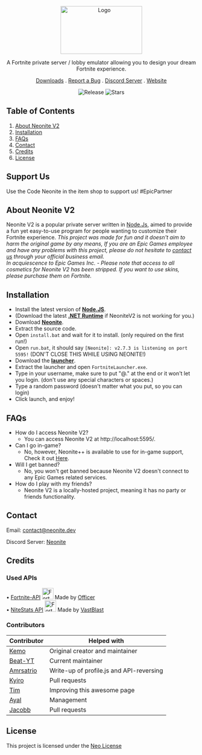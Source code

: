 <!-- PROJECT SHIELDS -->
<!--
*** I'm using markdown "reference style" links for readability.
*** Reference links are enclosed in brackets [ ] instead of parentheses ( ).
*** See the bottom of this document for the declaration of the reference variables
*** for contributors-url, forks-url, etc. This is an optional, concise syntax you may use.
*** https://www.markdownguide.org/basic-syntax/#reference-style-links
-->

<!-- PROJECT LOGO -->

<p align="center">
	<img align="center" src="https://cdn.discordapp.com/attachments/838613584970776608/839187334515130408/neonitev2.png" alt="Logo" width="216" height="127">
</p>
<p align="center">A Fortnite private server / lobby emulator allowing you to design your dream Fortnite experience.</p>
<p align="center">
	<a href="https://github.com/NeoniteDev/NeoniteV2/releases">Downloads</a>
	.
	<a href="https://github.com/NeoniteDev/NeoniteV2/issues">Report a Bug</a>
	.
	<a href="https://dsc.gg/neonite">Discord Server</a>
	.
	<a href="https://neonite.dev/">Website</a>
</p>
<p align="center">
    <img alt="Release" src="https://img.shields.io/github/v/release/NeoniteDev/NeoniteV2?color=blue&style=for-the-badge">
    <img alt="Stars" src="https://img.shields.io/github/stars/NeoniteDev/NeoniteV2?color=blue&style=for-the-badge">
</p>



<!-- TABLE OF CONTENTS -->
## Table of Contents

<ol>
    <li><a href="#about-neonite-v2">About Neonite V2</a></li>
    <li><a href="#installation">Installation</a></li>
	<li><a href="#faqs">FAQs</a></li>
    <li><a href="#contact">Contact</a></li>
    <li><a href="#credits">Credits</a></li>
    <li><a href="#license">License</a></li>
</ol>


<!-- SUPPORT US -->
## Support Us
Use the Code Neonite in the item shop to support us! #EpicPartner

<!-- ABOUT NEONITEV2 -->
## About Neonite V2

Neonite V2 is a popular private server written in [Node.Js](https://nodejs.org/en/download/current/), aimed to provide a fun yet easy-to-use program for people wanting to customize their Fortnite experience.
_This project was made for fun and it doesn't aim to harm the original game by any means, If you are an Epic Games employee and have any problems with this project, please do not hesitate to [contact us](#contact) through your official business email._ <br>
_In acquiescence to Epic Games Inc. - Please note that access to all cosmetics for Neonite V2 has been stripped. If you want to use skins, please purchase them on Fortnite._



<!-- INSTALL -->
## Installation

- Install the latest version of **[Node.JS](https://nodejs.org/en/download/current/)**. 
- (Download the latest **[.NET Runtime](https://dotnet.microsoft.com/download)** if NeoniteV2 is not working for you.)
- Download **[Neonite](https://github.com/NeoniteDev/NeoniteV2/releases)**.
- Extract the source code.
- Open `install.bat` and wait for it to install. (only required on the first run!)	
- Open `run.bat`, it should say `[Neonite]: v2.7.3 is listening on port 5595!` (DON'T CLOSE THIS WHILE USING NEONITE!)	
- Download the **[launcher](https://github.com/NeoniteDev/NeoniteV2/blob/main/public/launcher.zip?raw=true)**.	
- Extract the launcher and open `FortniteLauncher.exe`.
- Type in your username, make sure to put "@." at the end or it won't let you login. (don't use any special characters or spaces.)
- Type a random password (doesn't matter what you put, so you can login)	
- Click launch, and enjoy!



<!-- FAQs -->
## FAQs

 * How do I access Neonite V2?
   * You can access Neonite V2 at http://localhost:5595/.
 * Can I go in-game?
   * No, however, Neonite++ is available to use for in-game support, Check it out [Here](https://neonite.dev).
 * Will I get banned?
   * No, you won't get banned because Neonite V2 doesn't connect to any Epic Games related services.
 * How do I play with my friends?
   * Neonite V2 is a locally-hosted project, meaning it has no party or friends functionality.



<!-- CONTACT -->
## Contact

Email: <a href="mailto:contact@neonite.dev">contact@neonite.dev</a>

Discord Server: [Neonite](https://dsc.gg/neonite)


<!-- CREDITS -->
## Credits

### Used APIs
• [Fortnite-API](https://fortnite-api.com/) <img src="https://fortnite-api.com/assets/img/logo.png" width="30" title="Fortnite-API"> Made by [Officer](https://github.com/NotOfficer) <br>
• [NiteStats API](https://nitestats.com/) <img src="https://api.nitestats.com/v1/static/ns-logo.png" width="30" title="Fortnite-API"> Made by [VastBlast](https://github.com/VastBlast)

### Contributors

| Contributor | Helped with |
| ----------- | ----------- |
| [Kemo](https://github.com/kem0o)  | Original creator and maintainer |
| [Beat-YT](https://github.com/Beat-YT)   | Current maintainer |
| [Amrsatrio](https://github.com/Amrsatrio)  | Write-up of profile.js and API-reversing |
| [Kyiro](https://github.com/Kyiro)   | Pull requests |
| [Tim](https://github.com/timjans01)   | Improving this awesome page |
| [Ayal](https://github.com/AyalX)   | Management |
| [Jacobb](https://github.com/Jacobb626)   | Pull requests |



<!-- LICENSE -->
## License

This project is licensed under the [Neo License](https://neonite.dev/LICENSE.html)
